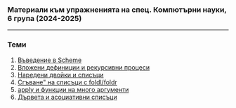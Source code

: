 ### Материали към упражненията на спец. Компютърни науки, 6 група (2024-2025)
---

### Теми
1. [Въведение в Scheme](./01)
2. [Вложени дефиниции и рекурсивни процеси](./02)
3. [Наредени двойки и списъци](./03)
4. [Сгъване" на списъци с foldl/foldr](./04)
5. [apply и функции на много аргументи](./05)
6. [Дървета и асоциативни списъци](./06/)

<!-- ### Други -->
<!-- - [Допълнителни задачи](./more-problems) -->
